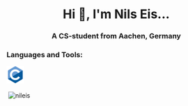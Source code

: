 <h1 align="center">Hi 👋, I'm Nils Eis...</h1>
<h3 align="center">A CS-student from Aachen, Germany</h3>

<h3 align="left">Languages and Tools:</h3>
<p align="left"> <a href="https://www.cprogramming.com/" target="_blank" rel="noreferrer"> <img src="https://raw.githubusercontent.com/devicons/devicon/master/icons/c/c-original.svg" alt="c" width="40" height="40"/> </a></p>

<p>&nbsp;<img align="center" src="https://github-readme-stats.vercel.app/api?username=nileis&show_icons=true&locale=en" alt="nileis" /></p>
